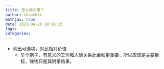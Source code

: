```yaml
---
title: 怎么做决策？
author: chiechie
mathjax: true
date: 2021-04-20 10:18:15
tags:
categories:
---
```


- 列出可选项，对比相对价值
  - 举个例子，有意义的工作和人际关系比金钱更重要，所以应该是主要目标，赚钱只是其附带结果。
